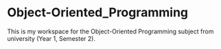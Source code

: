 # Object-Oriented_Programming
This is my workspace for the Object-Oriented Programming subject from university (Year 1, Semester 2).
